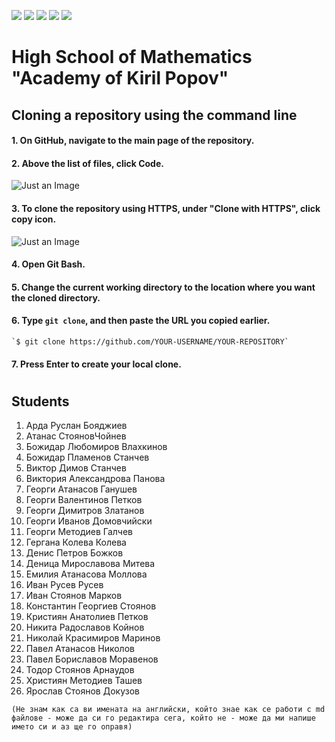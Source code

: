 ![](https://img.shields.io/github/last-commit/OMG03/Main)  ![](https://img.shields.io/github/contributors/OMG03/Main)  ![](https://img.shields.io/github/stars/OMG03/Main)  ![](https://img.shields.io/github/issues/Main/Code)  ![](https://img.shields.io/github/downloads/OMG03/Main/total)

# High School of Mathematics "Academy of Kiril Popov"

## Cloning a repository using the command line
#### 1. On GitHub, navigate to the main page of the repository.

#### 2. Above the list of files, click  Code.
![Just an Image](https://docs.github.com/assets/images/help/repository/code-button.png)

#### 3. To clone the repository using HTTPS, under "Clone with HTTPS", click copy icon.
![Just an Image](https://docs.github.com/assets/images/help/repository/https-url-clone.png)

#### 4. Open Git Bash.

#### 5. Change the current working directory to the location where you want the cloned directory.

#### 6. Type `git clone`, and then paste the URL you copied earlier.

    `$ git clone https://github.com/YOUR-USERNAME/YOUR-REPOSITORY`
    
#### 7. Press Enter to create your local clone.


# 
# 


## Students
1. Арда Руслан Бояджиев	
1. Атанас СтояновЧойнев	
1. Божидар Любомиров Влахкинов	
1. Божидар Пламенов Станчев
1. Виктор Димов Станчев	
1. Виктория Александрова Панова
1. Георги Атанасов Ганушев	
1. Георги Валентинов Петков	
1. Георги Димитров Златанов
1. Георги Иванов Домовчийски
1. Георги Методиев Галчев
1. Гергана Колева Колева
1. Денис Петров Божков
1. Деница Мирославова Митева
1. Емилия Атанасова Моллова
1. Иван Русев Русев
1. Иван Стоянов Марков
1. Константин Георгиев Стоянов
1. Кристиян Анатолиев Петков
1. Никита Радославов Койнов
1. Николай Красимиров Маринов
1. Павел Атанасов Николов
1. Павел Бориславов Моравенов
1. Тодор Стоянов Арнаудов
1. Християн Методиев Ташев
1. Ярослав Стоянов Докузов

`(Не знам как са ви имената на английски, който знае как се работи с md файлове - може да си го редактира сега, който не - може да ми напише името си и аз ще го оправя)`
